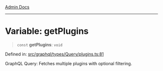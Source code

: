 [Admin Docs](/)

***

# Variable: getPlugins

> `const` **getPlugins**: `void`

Defined in: [src/graphql/types/Query/plugins.ts:81](https://github.com/gautam-divyanshu/talawa-api/blob/84910820371ade6fdca33545b3a0fc1e929731b2/src/graphql/types/Query/plugins.ts#L81)

GraphQL Query: Fetches multiple plugins with optional filtering.
